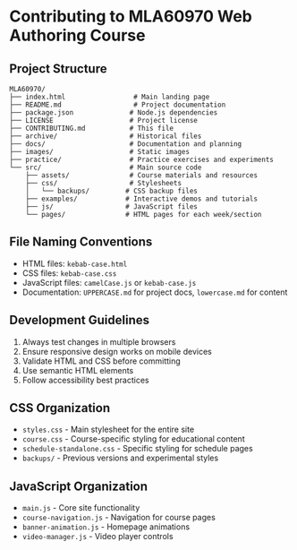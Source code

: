 # Contributing to MLA60970 Web Authoring Course

## Project Structure

```
MLA60970/
├── index.html                 # Main landing page
├── README.md                  # Project documentation
├── package.json              # Node.js dependencies
├── LICENSE                   # Project license
├── CONTRIBUTING.md           # This file
├── archive/                  # Historical files
├── docs/                     # Documentation and planning
├── images/                   # Static images
├── practice/                 # Practice exercises and experiments
└── src/                      # Main source code
    ├── assets/               # Course materials and resources
    ├── css/                  # Stylesheets
    │   └── backups/         # CSS backup files
    ├── examples/            # Interactive demos and tutorials
    ├── js/                  # JavaScript files
    └── pages/               # HTML pages for each week/section
```

## File Naming Conventions

- HTML files: `kebab-case.html`
- CSS files: `kebab-case.css`
- JavaScript files: `camelCase.js` or `kebab-case.js`
- Documentation: `UPPERCASE.md` for project docs, `lowercase.md` for content

## Development Guidelines

1. Always test changes in multiple browsers
2. Ensure responsive design works on mobile devices
3. Validate HTML and CSS before committing
4. Use semantic HTML elements
5. Follow accessibility best practices

## CSS Organization

- `styles.css` - Main stylesheet for the entire site
- `course.css` - Course-specific styling for educational content
- `schedule-standalone.css` - Specific styling for schedule pages
- `backups/` - Previous versions and experimental styles

## JavaScript Organization

- `main.js` - Core site functionality
- `course-navigation.js` - Navigation for course pages
- `banner-animation.js` - Homepage animations
- `video-manager.js` - Video player controls
